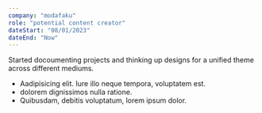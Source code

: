 ```yaml
---
company: "modafaku"
role: "potential content creator"
dateStart: "08/01/2023"
dateEnd: "Now"
---
```


Started docoumenting projects and thinking up designs for a unified theme across different mediums. 

- Aadipisicing elit. Iure illo neque tempora, voluptatem est.
- dolorem dignissimos nulla ratione.
- Quibusdam, debitis voluptatum, lorem ipsum dolor.
